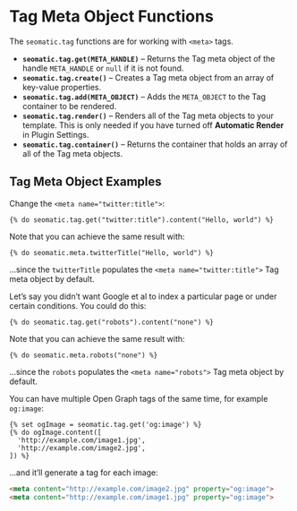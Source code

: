 # Tag Meta Object Functions

The `seomatic.tag` functions are for working with `<meta>` tags.

* **`seomatic.tag.get(META_HANDLE)`** – Returns the Tag meta object of the handle `META_HANDLE` or `null` if it is not found.
* **`seomatic.tag.create()`** – Creates a Tag meta object from an array of key-value properties.
* **`seomatic.tag.add(META_OBJECT)`** – Adds the `META_OBJECT` to the Tag container to be rendered.
* **`seomatic.tag.render()`** – Renders all of the Tag meta objects to your template. This is only needed if you have turned off **Automatic Render** in Plugin Settings.
* **`seomatic.tag.container()`** – Returns the container that holds an array of all of the Tag meta objects.

## Tag Meta Object Examples

Change the `<meta name="twitter:title">`:

```twig
{% do seomatic.tag.get("twitter:title").content("Hello, world") %}
```

Note that you can achieve the same result with:

```twig
{% do seomatic.meta.twitterTitle("Hello, world") %}
```

...since the `twitterTitle` populates the `<meta name="twitter:title">` Tag meta object by default.

Let’s say you didn’t want Google et al to index a particular page or under certain conditions. You could do this:

```twig
{% do seomatic.tag.get("robots").content("none") %}
```

Note that you can achieve the same result with:

```twig
{% do seomatic.meta.robots("none") %}
```

...since the `robots` populates the `<meta name="robots">` Tag meta object by default.

You can have multiple Open Graph tags of the same time, for example `og:image`:

```twig
{% set ogImage = seomatic.tag.get('og:image') %}
{% do ogImage.content([
  'http://example.com/image1.jpg',
  'http://example.com/image2.jpg',
]) %}
```

...and it’ll generate a tag for each image:

```html
<meta content="http://example.com/image2.jpg" property="og:image">
<meta content="http://example.com/image1.jpg" property="og:image">
```
